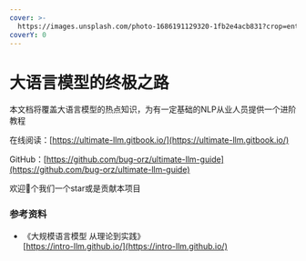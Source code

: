 ```yaml
---
cover: >-
  https://images.unsplash.com/photo-1686191129320-1fb2e4acb831?crop=entropy&cs=srgb&fm=jpg&ixid=M3wxOTcwMjR8MHwxfHNlYXJjaHw4fHxBSXxlbnwwfHx8fDE3MDg0NDcxODV8MA&ixlib=rb-4.0.3&q=85
coverY: 0
---
```


# 大语言模型的终极之路

本文档将覆盖大语言模型的热点知识，为有一定基础的NLP从业人员提供一个进阶教程

在线阅读：[https://ultimate-llm.gitbook.io/](https://ultimate-llm.gitbook.io/)

GitHub：[https://github.com/bug-orz/ultimate-llm-guide](https://github.com/bug-orz/ultimate-llm-guide)

欢迎👏个我们一个star或是贡献本项目

### 参考资料

* 《大规模语言模型 从理论到实践》 \
  [https://intro-llm.github.io/](https://intro-llm.github.io/)
